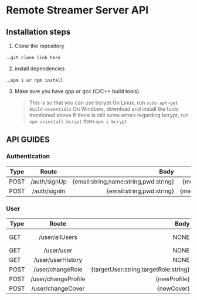 # Remote Streamer Server API

## Installation steps

1. Clone the repository

...`git clone link_here`

2. install dependencies

...`npm i or npm install`

3. Make sure you have gpp or gcc (C/C++ build tools).
   > This is so that you can use bcrypt
   > On Linux, run `sudo apt-get build-essentials`
   > On Windows, download and install the tools mentioned above
   > If there is still some errors regarding bcrypt, run `npm uninstall bcrypt` then `npm i bcrypt`

## API GUIDES

### Authentication

| Type |    Route     |                                  Body |                  Response                   |
| ---- | :----------: | ------------------------------------: | :-----------------------------------------: |
| POST | /auth/signUp | {email:string,name:string,pwd:string} | {message:string or err:any, errCode:string} |
| POST | /auth/signIn |             {email:string,pwd:string} | {message:any,success:boolean,token:string}  |

### User

| Type |        Route        |                                  Body | Header | Response                                                                                              |
| ---- | :-----------------: | ------------------------------------: | :----: | ----------------------------------------------------------------------------------------------------- |
| GET  |   /user/allUsers    |                                  NONE | Token  | Array of {email:string,name:string,role:string,isStreaming:boolean,profilePic:string,coverPic:string} |
| GET  |     /user/user      |                                  NONE | Token  | {email:string,name:string,role:string}                                                                |
| GET  |  /user/userHistory  |                                  NONE | Token  | {message:any,success:boolean}                                                                         |
| POST |  /user/changeRole   | {targetUser:string,targetRole:string} | Token  | {message:string,errCode?:any}                                                                         |
| POST | /user/changeProfile |                          {newProfile} | Token  | {message:string,success:boolean}                                                                      |
| POST |  /user/changeCover  |                            {newCover} | Token  | {message:string,success:boolean}                                                                      |
